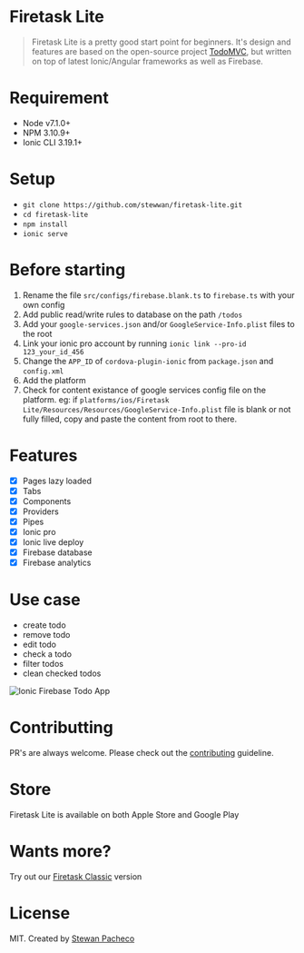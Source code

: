 # Firetask Lite

> Firetask Lite is a pretty good start point for beginners. It's design and features are based on the open-source project [TodoMVC](https://github.com/tastejs/todomvc), but written on top of latest Ionic/Angular frameworks as well as Firebase.

# Requirement

- Node v7.1.0+
- NPM 3.10.9+
- Ionic CLI 3.19.1+

# Setup

- `git clone https://github.com/stewwan/firetask-lite.git`
- `cd firetask-lite`
- `npm install`
- `ionic serve`

# Before starting

1. Rename the file `src/configs/firebase.blank.ts` to `firebase.ts` with your own config
2. Add public read/write rules to database on the path `/todos`
3. Add your `google-services.json` and/or `GoogleService-Info.plist` files to the root
4. Link your ionic pro account by running `ionic link --pro-id 123_your_id_456`
5. Change the `APP_ID` of `cordova-plugin-ionic` from `package.json` and `config.xml`
6. Add the platform
7. Check for content existance of google services config file on the platform. eg: if `platforms/ios/Firetask Lite/Resources/Resources/GoogleService-Info.plist` file is blank or not fully filled, copy and paste the content from root to there.

# Features

- [x] Pages lazy loaded
- [x] Tabs
- [x] Components
- [x] Providers
- [x] Pipes
- [x] Ionic pro
- [x] Ionic live deploy
- [x] Firebase database
- [x] Firebase analytics 

# Use case

- create todo
- remove todo
- edit todo
- check a todo
- filter todos
- clean checked todos

<img src="https://i.imgur.com/4NeWt3r.png" alt="Ionic Firebase Todo App" />


# Contributting

PR's are always welcome. Please check out the [contributing](https://github.com/stewwan/firetask-lite/blob/master/CONTRIBUTING.md) guideline.

# Store

Firetask Lite is available on both Apple Store and Google Play

# Wants more?

Try out our [Firetask Classic](https://firetask.io) version


# License

MIT. Created by [Stewan Pacheco](https://stewan.io)